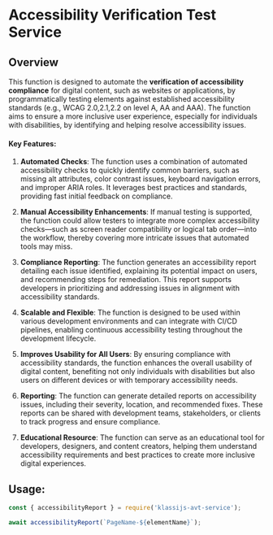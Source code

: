 # Accessibility Verification Test Service

## Overview

This function is designed to automate the **verification of accessibility compliance** for digital content, such as websites or applications, by programmatically testing elements against established accessibility standards (e.g., WCAG 2.0,2.1,2.2 on level A, AA and AAA). The function aims to ensure a more inclusive user experience, especially for individuals with disabilities, by identifying and helping resolve accessibility issues.

#### Key Features:

1. **Automated Checks**: The function uses a combination of automated accessibility checks to quickly identify common barriers, such as missing alt attributes, color contrast issues, keyboard navigation errors, and improper ARIA roles. It leverages best practices and standards, providing fast initial feedback on compliance.

2. **Manual Accessibility Enhancements**: If manual testing is supported, the function could allow testers to integrate more complex accessibility checks—such as screen reader compatibility or logical tab order—into the workflow, thereby covering more intricate issues that automated tools may miss.

3. **Compliance Reporting**: The function generates an accessibility report detailing each issue identified, explaining its potential impact on users, and recommending steps for remediation. This report supports developers in prioritizing and addressing issues in alignment with accessibility standards.

4. **Scalable and Flexible**: The function is designed to be used within various development environments and can integrate with CI/CD pipelines, enabling continuous accessibility testing throughout the development lifecycle.

5. **Improves Usability for All Users**: By ensuring compliance with accessibility standards, the function enhances the overall usability of digital content, benefiting not only individuals with disabilities but also users on different devices or with temporary accessibility needs.

6. **Reporting**: The function can generate detailed reports on accessibility issues, including their severity, location, and recommended fixes. These reports can be shared with development teams, stakeholders, or clients to track progress and ensure compliance.

7. **Educational Resource**: The function can serve as an educational tool for developers, designers, and content creators, helping them understand accessibility requirements and best practices to create more inclusive digital experiences.


## Usage:
```javascript
const { accessibilityReport } = require('klassijs-avt-service');

await accessibilityReport(`PageName-${elementName}`);
```
